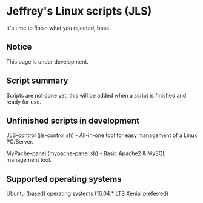 # Jeffrey's Linux scripts (JLS)
It's time to finish what you rejected, boss.

## Notice
This page is under development.

## Script summary
Scripts are not done yet, this will be added when a script is finished and ready for use.

## Unfinished scripts in development
JLS-control (jls-control.sh) - All-in-one tool for easy management of a Linux PC/Server.

MyPache-panel (mypache-panel.sh) - Basic Apache2 & MySQL management tool.

## Supported operating systems
Ubuntu (based) operating systems (16.04.* LTS Xenial preferred)
